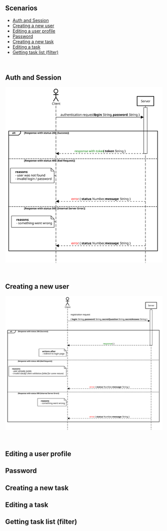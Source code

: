 ## Scenarios

* [Auth and Session](#auth-and-session)
* [Сreating a new user](#сreating-a-new-user)
* [Editing a user profile](#editing-a-user-profile)
* [Password](#password)
* [Сreating a new task](#creating-a-new-task)
* [Editing a task](#editing-a-task)
* [Getting task list (filter)](#getting-task-list-(filter))

<br/>

## Auth and Session

![](1.svg)

<br/>

## Сreating a new user

![](2.svg)

<br/>

## Editing a user profile

## Password

## Сreating a new task

## Editing a task

## Getting task list (filter)
